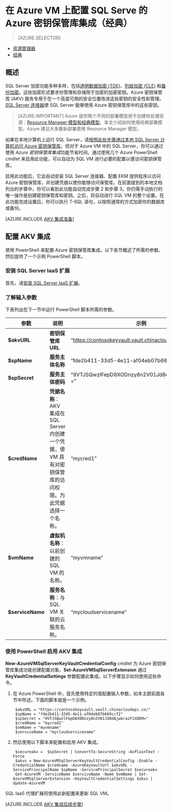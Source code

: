 <properties
    pageTitle="在 Azure VM 上配置 SQL Serve 的 Azure 密钥保管库集成（经典）"
    description="了解如何自动配置用于 Azure 密钥保管库的 SQL Server 加密。本主题说明了如何将 Azure 密钥保管库集成和经典部署模型中创建的 SQL Server 虚拟机结合使用。"
    services="virtual-machines-windows"
    documentationcenter=""
    author="rothja"
    manager="jhubbard"
    editor=""
    tags="azure-service-management" />
<tags
    ms.assetid="ab8d41a7-1971-4032-ab71-eb435c455dc1"
    ms.service="virtual-machines-windows"
    ms.devlang="na"
    ms.topic="article"
    ms.tgt_pltfrm="vm-windows-sql-server"
    ms.workload="infrastructure-services"
    ms.date="02/17/2017"
    wacn.date="03/28/2017"
    ms.author="jroth" />  


# 在 Azure VM 上配置 SQL Serve 的 Azure 密钥保管库集成（经典）
> [AZURE.SELECTOR]
- [资源管理器](/documentation/articles/virtual-machines-windows-ps-sql-keyvault/)
- [经典](/documentation/articles/virtual-machines-windows-classic-ps-sql-keyvault/)

## 概述
SQL Server 加密功能多种多样，包括[透明数据加密 \(TDE\)](https://msdn.microsoft.com/zh-cn/library/bb934049.aspx)、[列级加密 \(CLE\)](https://msdn.microsoft.com/zh-cn/library/ms173744.aspx) 和[备份加密](https://msdn.microsoft.com/zh-cn/library/dn449489.aspx)。这些加密形式要求你管理和存储用于加密的加密密钥。Azure 密钥保管库 \(AKV\) 服务专用于在一个高度可用的安全位置改进这些密钥的安全性和管理。[SQL Server 连接器](http://www.microsoft.com/download/details.aspx?id=45344)使 SQL Server 能够使用 Azure 密钥保管库中的这些密钥。

> [AZURE.IMPORTANT] 
Azure 提供两个不同的部署模型用于创建和处理资源：[Resource Manager 模型和经典模型](/documentation/articles/resource-manager-deployment-model/)。本文介绍如何使用经典部署模型。Azure 建议大多数新部署使用 Resource Manager 模型。

如果在本地计算机上运行 SQL Server，请[按照此处步骤通过本地 SQL Server 计算机访问 Azure 密钥保管库](https://msdn.microsoft.com/zh-cn/library/dn198405.aspx)。但对于 Azure VM 中的 SQL Server，你可以通过使用 *Azure 密钥保管库集成*功能节省时间。通过使用几个 Azure PowerShell cmdlet 来启用此功能，可以自动为 SQL VM 进行必要的配置以便访问密钥保管库。

启用此功能后，它会自动安装 SQL Server 连接器、配置 EKM 提供程序以访问 Azure 密钥保管库，并创建凭据以使你能够访问保管库。在前面提到的本地文档列出的步骤中，你可以看到此功能自动完成步骤 2 和步骤 3。你仍需手动执行的唯一操作是创建密钥保管库和密钥。之后，将自动进行 SQL VM 的整个设置。在此功能完成设置后，你可以执行 T-SQL 语句，以按照通常的方式加密你的数据库或备份。

[AZURE.INCLUDE [AKV 集成准备](../../includes/virtual-machines-sql-server-akv-prepare.md)]

## 配置 AKV 集成
使用 PowerShell 来配置 Azure 密钥保管库集成。以下各节概述了所需的参数，然后提供了一个示例 PowerShell 脚本。

### 安装 SQL Server IaaS 扩展
首先，请[安装 SQL Server IaaS 扩展](/documentation/articles/virtual-machines-windows-classic-sql-server-agent-extension/)。

### 了解输入参数
下表列出在下一节中运行 PowerShell 脚本所需的参数。

| 参数 | 说明 | 示例 |
| --- | --- | --- |
| **$akvURL** |**密钥保管库 URL** |“https://contosokeyvault.vault.chinacloudapi.cn/” |
| **$spName** |**服务主体名称** |“fde2b411-33d5-4e11-af04eb07b669ccf2” |
| **$spSecret** |**服务主体密码** |“9VTJSQwzlFepD8XODnzy8n2V01Jd8dAjwm/azF1XDKM =” |
| **$credName** |**凭据名称**：AKV 集成在 SQL Server 内创建一个凭据，使 VM 具有对密钥保管库的访问权限。为此凭据选择一个名称。 |“mycred1” |
| **$vmName** |**虚拟机名称**：以前创建的 SQL VM 的名称。 |“myvmname” |
| **$serviceName** |**服务名称**：与 SQL VM 关联的云服务名称。 |“mycloudservicename” |

### 使用 PowerShell 启用 AKV 集成
**New-AzureVMSqlServerKeyVaultCredentialConfig** cmdlet 为 Azure 密钥保管库集成功能创建配置对象。**Set-AzureVMSqlServerExtension** 通过 **KeyVaultCredentialSettings** 参数配置此集成。以下步骤显示如何使用这些命令。

1. 在 Azure PowerShell 中，首先使用特定的值配置输入参数，如本主题前面各节中所述。下面的脚本就是一个示例。
   
        $akvURL = "https://contosokeyvault.vault.chinacloudapi.cn/"
        $spName = "fde2b411-33d5-4e11-af04eb07b669ccf2"
        $spSecret = "9VTJSQwzlFepD8XODnzy8n2V01Jd8dAjwm/azF1XDKM="
        $credName = "mycred1"
        $vmName = "myvmname"
        $serviceName = "mycloudservicename"
2. 然后使用以下脚本来配置和启用 AKV 集成。
   
        $secureakv =  $spSecret | ConvertTo-SecureString -AsPlainText -Force
        $akvs = New-AzureVMSqlServerKeyVaultCredentialConfig -Enable -CredentialName $credname -AzureKeyVaultUrl $akvURL -ServicePrincipalName $spName -ServicePrincipalSecret $secureakv
        Get-AzureVM -ServiceName $serviceName -Name $vmName | Set-AzureVMSqlServerExtension -KeyVaultCredentialSettings $akvs | Update-AzureVM

SQL IaaS 代理扩展将使用此新配置来更新 SQL VM。

[AZURE.INCLUDE [AKV 集成后续步骤](../../includes/virtual-machines-sql-server-akv-next-steps.md)]

<!---HONumber=Mooncake_0220_2017-->
<!--Update_Description: wording update-->